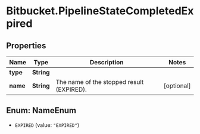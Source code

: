 # Bitbucket.PipelineStateCompletedExpired

## Properties

Name | Type | Description | Notes
------------ | ------------- | ------------- | -------------
**type** | **String** |  | 
**name** | **String** | The name of the stopped result (EXPIRED). | [optional] 



## Enum: NameEnum


* `EXPIRED` (value: `"EXPIRED"`)




